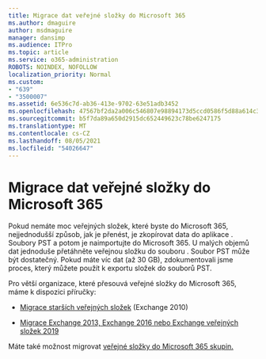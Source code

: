 ```yaml
---
title: Migrace dat veřejné složky do Microsoft 365
ms.author: dmaguire
author: msdmaguire
manager: dansimp
ms.audience: ITPro
ms.topic: article
ms.service: o365-administration
ROBOTS: NOINDEX, NOFOLLOW
localization_priority: Normal
ms.custom:
- "639"
- "3500007"
ms.assetid: 6e536c7d-ab36-413e-9702-63e51adb3452
ms.openlocfilehash: 47567bf2da2a006c546807e98894173d5ccd0586f5d88a614c31569cb3f462f9
ms.sourcegitcommit: b5f7da89a650d2915dc652449623c78be6247175
ms.translationtype: MT
ms.contentlocale: cs-CZ
ms.lasthandoff: 08/05/2021
ms.locfileid: "54026647"
---
```

# <a name="migrate-public-folder-data-to-microsoft-365"></a>Migrace dat veřejné složky do Microsoft 365

Pokud nemáte moc veřejných složek, které byste do Microsoft 365, nejjednodušší způsob, jak je přenést, je zkopírovat data do aplikace . Soubory PST a potom je naimportujte do Microsoft 365. U malých objemů dat jednoduše přetáhněte veřejnou složku do souboru . Soubor PST může být dostatečný. Pokud máte víc dat (až 30 GB), [](https://technet.microsoft.com/library/dn874017%28v=exchg.150%29.aspx) zdokumentovali jsme proces, který můžete použít k exportu složek do souborů PST.
  
Pro větší organizace, které přesouvá veřejné složky do Microsoft 365, máme k dispozici příručky:
  
- [Migrace starších veřejných složek](https://docs.microsoft.com/exchange/collaboration-exo/public-folders/batch-migration-of-legacy-public-folders) (Exchange 2010)

- [Migrace Exchange 2013, Exchange 2016 nebo Exchange veřejných složek 2019](https://docs.microsoft.com/Exchange/collaboration/public-folders/migrate-to-exchange-online)

Máte také možnost migrovat [veřejné složky do Microsoft 365 skupin.](https://docs.microsoft.com/exchange/collaboration-exo/public-folders/migrate-your-public-folders-to-microsoft-365-groups)
  